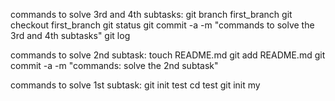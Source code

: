 commands to solve 3rd and 4th subtasks:
git branch first_branch
git checkout first_branch
git status
git commit -a -m "commands to solve the 3rd and 4th subtasks"
git log

commands to solve 2nd subtask:
touch README.md
git add README.md
git commit -a -m "commands: solve the 2nd subtask" 

commands to solve 1st subtask:
git init test
cd test
git init my





